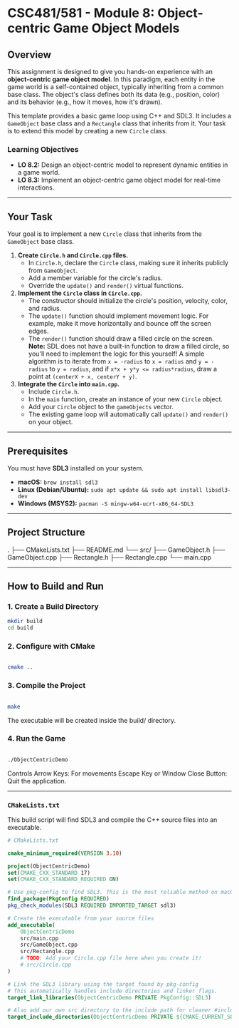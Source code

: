 # CSC481/581 - Module 8: Object-centric Game Object Models

## Overview

This assignment is designed to give you hands-on experience with an **object-centric game object model**. In this paradigm, each entity in the game world is a self-contained object, typically inheriting from a common base class. The object's class defines both its data (e.g., position, color) and its behavior (e.g., how it moves, how it's drawn).

This template provides a basic game loop using C++ and SDL3. It includes a `GameObject` base class and a `Rectangle` class that inherits from it. Your task is to extend this model by creating a new `Circle` class.

### Learning Objectives
* **LO 8.2:** Design an object-centric model to represent dynamic entities in a game world.
* **LO 8.3:** Implement an object-centric game object model for real-time interactions.

---

## Your Task

Your goal is to implement a new `Circle` class that inherits from the `GameObject` base class.

1.  **Create `Circle.h` and `Circle.cpp` files.**
    * In `Circle.h`, declare the `Circle` class, making sure it inherits publicly from `GameObject`.
    * Add a member variable for the circle's radius.
    * Override the `update()` and `render()` virtual functions.
2.  **Implement the `Circle` class in `Circle.cpp`.**
    * The constructor should initialize the circle's position, velocity, color, and radius.
    * The `update()` function should implement movement logic. For example, make it move horizontally and bounce off the screen edges.
    * The `render()` function should draw a filled circle on the screen. **Note:** SDL does not have a built-in function to draw a filled circle, so you'll need to implement the logic for this yourself! A simple algorithm is to iterate from `x = -radius` to `x = radius` and `y = -radius` to `y = radius`, and if `x*x + y*y <= radius*radius`, draw a point at `(centerX + x, centerY + y)`.
3.  **Integrate the `Circle` into `main.cpp`.**
    * Include `Circle.h`.
    * In the `main` function, create an instance of your new `Circle` object.
    * Add your `Circle` object to the `gameObjects` vector.
    * The existing game loop will automatically call `update()` and `render()` on your object.

---

## Prerequisites

You must have **SDL3** installed on your system.

* **macOS:** `brew install sdl3`
* **Linux (Debian/Ubuntu):** `sudo apt update && sudo apt install libsdl3-dev`
* **Windows (MSYS2):** `pacman -S mingw-w64-ucrt-x86_64-SDL3`

---

## Project Structure

.
├── CMakeLists.txt
├── README.md
└── src/
├── GameObject.h
├── GameObject.cpp
├── Rectangle.h
├── Rectangle.cpp
└── main.cpp


---

## How to Build and Run

### 1. Create a Build Directory
```bash
mkdir build
cd build
```
### 2. Configure with CMake
```bash

cmake ..
```
### 3. Compile the Project
```bash

make
```

The executable will be created inside the build/ directory.

### 4. Run the Game
```bash

./ObjectCentricDemo
```

Controls
Arrow Keys: For movements
Escape Key or Window Close Button: Quit the application.


---

### `CMakeLists.txt`

This build script will find SDL3 and compile the C++ source files into an executable.

```cmake
# CMakeLists.txt

cmake_minimum_required(VERSION 3.10)

project(ObjectCentricDemo)
set(CMAKE_CXX_STANDARD 17)
set(CMAKE_CXX_STANDARD_REQUIRED ON)

# Use pkg-config to find SDL3. This is the most reliable method on macOS.
find_package(PkgConfig REQUIRED)
pkg_check_modules(SDL3 REQUIRED IMPORTED_TARGET sdl3)

# Create the executable from your source files
add_executable(
    ObjectCentricDemo
    src/main.cpp
    src/GameObject.cpp
    src/Rectangle.cpp
    # TODO: Add your Circle.cpp file here when you create it!
    # src/Circle.cpp
)

# Link the SDL3 library using the target found by pkg-config
# This automatically handles include directories and linker flags.
target_link_libraries(ObjectCentricDemo PRIVATE PkgConfig::SDL3)

# Also add our own src directory to the include path for cleaner #includes
target_include_directories(ObjectCentricDemo PRIVATE ${CMAKE_CURRENT_SOURCE_DIR}/src)
```
